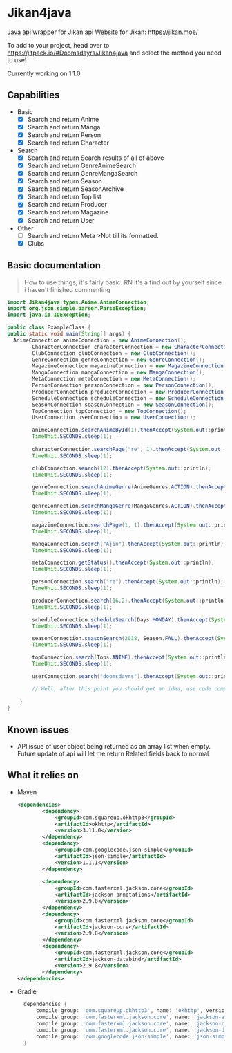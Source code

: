 # Jikan4java
Java api wrapper for Jikan api
Website for Jikan: https://jikan.moe/

To add to your project, head over to https://jitpack.io/#Doomsdayrs/Jikan4java and select the method you need to use!

Currently working on 1.1.0
## Capabilities
- Basic
  - [X] Search and return Anime
  - [X] Search and return Manga
  - [X] Search and return Person
  - [X] Search and return Character
- Search
  - [X] Search and return Search results of all of above
  - [X] Search and return GenreAnimeSearch
  - [X] Search and return GenreMangaSearch
  - [X] Search and return Season
  - [X] Search and return SeasonArchive
  - [X] Search and return Top list
  - [X] Search and return Producer
  - [X] Search and return Magazine
  - [X] Search and return User
- Other 
  - [ ] Search and return Meta >Not till its formatted.
  - [X] Clubs

## Basic documentation

>How to use things, it's fairly basic. RN it's a find out by yourself since i haven't finished commenting
```java
import Jikan4java.types.Anime.AnimeConnection;
import org.json.simple.parser.ParseException;
import java.io.IOException;

public class ExampleClass {
public static void main(String[] args) {
  AnimeConnection animeConnection = new AnimeConnection();
        CharacterConnection characterConnection = new CharacterConnection();
        ClubConnection clubConnection = new ClubConnection();
        GenreConnection genreConnection = new GenreConnection();
        MagazineConnection magazineConnection = new MagazineConnection();
        MangaConnection mangaConnection = new MangaConnection();
        MetaConnection metaConnection = new MetaConnection();
        PersonConnection personConnection = new PersonConnection();
        ProducerConnection producerConnection = new ProducerConnection();
        ScheduleConnection scheduleConnection = new ScheduleConnection();
        SeasonConnection seasonConnection = new SeasonConnection();
        TopConnection topConnection = new TopConnection();
        UserConnection userConnection = new UserConnection();

        animeConnection.searchAnimeById(1).thenAccept(System.out::println);
        TimeUnit.SECONDS.sleep(1);
        
        characterConnection.searchPage("re", 1).thenAccept(System.out::println);
        TimeUnit.SECONDS.sleep(1);

        clubConnection.search(12).thenAccept(System.out::println);
        TimeUnit.SECONDS.sleep(1);

        genreConnection.searchAnimeGenre(AnimeGenres.ACTION).thenAccept(System.out::println);
        TimeUnit.SECONDS.sleep(1);

        genreConnection.searchMangaGenre(MangaGenres.ACTION).thenAccept(System.out::println);
        TimeUnit.SECONDS.sleep(1);

        magazineConnection.searchPage(1, 1).thenAccept(System.out::println);
        TimeUnit.SECONDS.sleep(1);

        mangaConnection.search("Ajin").thenAccept(System.out::println);
        TimeUnit.SECONDS.sleep(1);

        metaConnection.getStatus().thenAccept(System.out::println);
        TimeUnit.SECONDS.sleep(1);

        personConnection.search("re").thenAccept(System.out::println);
        TimeUnit.SECONDS.sleep(1);

        producerConnection.search(16,2).thenAccept(System.out::println);
        TimeUnit.SECONDS.sleep(1);

        scheduleConnection.scheduleSearch(Days.MONDAY).thenAccept(System.out::println);
        TimeUnit.SECONDS.sleep(1);

        seasonConnection.seasonSearch(2018, Season.FALL).thenAccept(System.out::println);
        TimeUnit.SECONDS.sleep(1);

        topConnection.search(Tops.ANIME).thenAccept(System.out::println);
        TimeUnit.SECONDS.sleep(1);

        userConnection.search("doomsdayrs").thenAccept(System.out::println);

        // Well, after this point you should get an idea, use code completion or decompile the classes to see what are methods available;
               
    }
}
```
## Known issues
- API issue of user object being returned as an array list when empty. Future update of api will let me return Related fields back to normal
## What it relies on 
- Maven
    ```xml
    <dependencies>
            <dependency>
                <groupId>com.squareup.okhttp3</groupId>
                <artifactId>okhttp</artifactId>
                <version>3.11.0</version>
            </dependency>
            <dependency>
                <groupId>com.googlecode.json-simple</groupId>
                <artifactId>json-simple</artifactId>
                <version>1.1.1</version>
            </dependency>
          
            <dependency>
                <groupId>com.fasterxml.jackson.core</groupId>
                <artifactId>jackson-annotations</artifactId>
                <version>2.9.8</version>
            </dependency>
            <dependency>
                <groupId>com.fasterxml.jackson.core</groupId>
                <artifactId>jackson-core</artifactId>
                <version>2.9.8</version>
            </dependency>
            <dependency>
                <groupId>com.fasterxml.jackson.core</groupId>
                <artifactId>jackson-databind</artifactId>
                <version>2.9.8</version>
            </dependency>
    </dependencies>
    ```
- Gradle
    ```groovy
      dependencies {
          compile group: 'com.squareup.okhttp3', name: 'okhttp', version:'3.11.0'
          compile group: 'com.fasterxml.jackson.core', name: 'jackson-annotations', version:'2.9.8'
          compile group: 'com.fasterxml.jackson.core', name: 'jackson-core', version:'2.9.8'
          compile group: 'com.fasterxml.jackson.core', name: 'jackson-databind', version:'2.9.8'
          compile group: 'com.googlecode.json-simple', name: 'json-simple', version:'1.1.1'
      }
    ```
